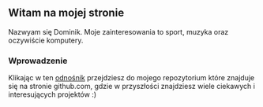 ## Witam na mojej stronie
 
 Nazwyam się Dominik. Moje zainteresowania to sport, muzyka oraz oczywiście komputery.

### Wprowadzenie

 Klikając w ten [odnośnik](https://https://github.com/dpalasz?tab=repositories) przejdziesz do mojego repozytorium które znajduje się na stronie github.com, gdzie w przyszłości znajdziesz wiele ciekawych i interesujących projektów :)

